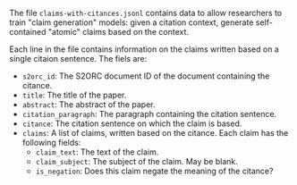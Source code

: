 The file `claims-with-citances.jsonl` contains data to allow researchers to train "claim generation" models: given a citation context, generate self-contained "atomic" claims based on the context.

Each line in the file contains information on the claims written based on a single citaion sentence. The fiels are:

- `s2orc_id`: The S2ORC document ID of the document containing the citance.
- `title`: The title of the paper.
- `abstract`: The abstract of the paper.
- `citation_paragraph`: The paragraph containing the citation sentence.
- `citance`: The citation sentence on which the claim is based.
- `claims`: A list of claims, written based on the citance. Each claim has the following fields:
  - `claim_text`: The text of the claim.
  - `claim_subject`: The subject of the claim. May be blank.
  - `is_negation`: Does this claim negate the meaning of the citance?
